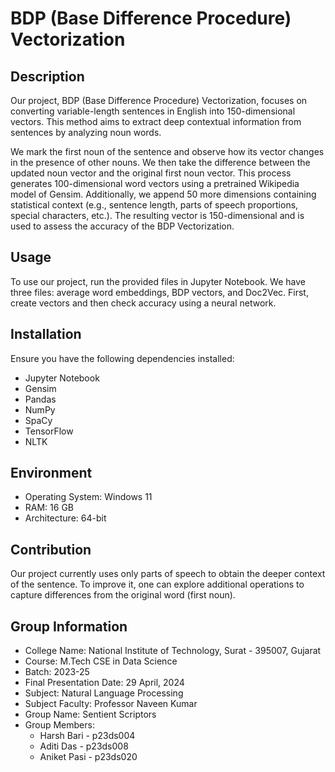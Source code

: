 # BDP (Base Difference Procedure) Vectorization

## Description

Our project, BDP (Base Difference Procedure) Vectorization, focuses on converting variable-length sentences in English into 150-dimensional vectors. This method aims to extract deep contextual information from sentences by analyzing noun words.

We mark the first noun of the sentence and observe how its vector changes in the presence of other nouns. We then take the difference between the updated noun vector and the original first noun vector. This process generates 100-dimensional word vectors using a pretrained Wikipedia model of Gensim. Additionally, we append 50 more dimensions containing statistical context (e.g., sentence length, parts of speech proportions, special characters, etc.). The resulting vector is 150-dimensional and is used to assess the accuracy of the BDP Vectorization.

## Usage

To use our project, run the provided files in Jupyter Notebook. We have three files: average word embeddings, BDP vectors, and Doc2Vec. First, create vectors and then check accuracy using a neural network.

## Installation

Ensure you have the following dependencies installed:
- Jupyter Notebook
- Gensim
- Pandas
- NumPy
- SpaCy
- TensorFlow
- NLTK

## Environment

- Operating System: Windows 11
- RAM: 16 GB
- Architecture: 64-bit

## Contribution

Our project currently uses only parts of speech to obtain the deeper context of the sentence. To improve it, one can explore additional operations to capture differences from the original word (first noun).

## Group Information

- College Name: National Institute of Technology, Surat - 395007, Gujarat
- Course: M.Tech CSE in Data Science
- Batch: 2023-25
- Final Presentation Date: 29 April, 2024
- Subject: Natural Language Processing
- Subject Faculty: Professor Naveen Kumar
- Group Name: Sentient Scriptors
- Group Members:
  - Harsh Bari  - p23ds004
  - Aditi Das   - p23ds008
  - Aniket Pasi - p23ds020
